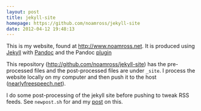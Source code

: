 ```yaml
---
layout: post
title: jekyll-site
homepage: https://github.com/noamross/jekyll-site
date: 2012-04-12 19:48:13
---
```

This is my website, found at <http://www.noamross.net>.  It is produced using [Jekyll](https://github.com/mojombo/jekyll) with [Pandoc](http://johnmacfarlane.net/pandoc/) and the Pandoc [plugin](https://github.com/dsanson/jekyll-pandoc-plugin)

This repository (<http://github.com/noamross/jekyll-site>) has the pre-processed files and the post-processed files are under `_site`.   I process the website locally on my computer and then push it to the host ([nearlyfreespeech.net](nearlyfreespeech.net)).

I do some post-processing of the jekyll site before pushing to tweak RSS feeds.  See `newpost.sh` for and my [post](http://www.noamross.net/blog/2012/4/4/math-in-rss-feeds.html) on this.
